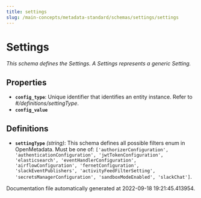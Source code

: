 ```yaml
---
title: settings
slug: /main-concepts/metadata-standard/schemas/settings/settings
---
```


# Settings

*This schema defines the Settings. A Settings represents a generic Setting.*

## Properties

- **`config_type`**: Unique identifier that identifies an entity instance. Refer to *#/definitions/settingType*.
- **`config_value`**
## Definitions

- **`settingType`** *(string)*: This schema defines all possible filters enum in OpenMetadata. Must be one of: `['authorizerConfiguration', 'authenticationConfiguration', 'jwtTokenConfiguration', 'elasticsearch', 'eventHandlerConfiguration', 'airflowConfiguration', 'fernetConfiguration', 'slackEventPublishers', 'activityFeedFilterSetting', 'secretsManagerConfiguration', 'sandboxModeEnabled', 'slackChat']`.


Documentation file automatically generated at 2022-09-18 19:21:45.413954.
